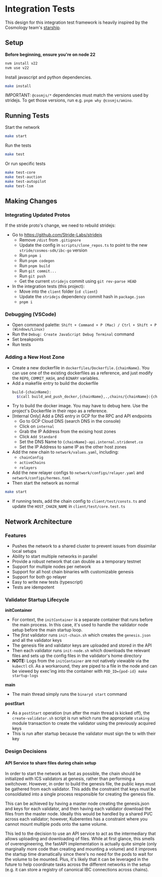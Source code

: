 # Integration Tests

This design for this integration test framework is heavily inspired by the Cosmology team's [starship](https://github.com/cosmology-tech/starship/tree/main).

## Setup

**Before beginning, ensure you're on node 22**

```bash
nvm install v22
nvm use v22
```

Install javascript and python dependencies.

```bash
make install
```

IMPORTANT: `@cosmjs/*` dependencies must match the versions used by stridejs. To get those versions, run e.g. `pnpm why @cosmjs/amino`.

## Running Tests

Start the network

```bash
make start
```

Run the tests

```bash
make test
```

Or run specific tests

```bash
make test-core
make test-auction
make test-autopilot
make test-lsm
```

## Making Changes

### Integrating Updated Protos

If the stride proto's change, we need to rebuild stridejs:

- Go to https://github.com/Stride-Labs/stridejs
  - Remove `/dist` from `.gitignore`
  - Update the config in `scripts/clone_repos.ts` to point to the new `stride/cosmos-sdk/ibc-go` version
  - Run `pnpm i`
  - Run `pnpm codegen`
  - Run `pnpm build`
  - Run `git commit...`
  - Run `git push`
  - Get the current `stridejs` commit using `git rev-parse HEAD`
- In the integration tests (this project):
  - Move into the `client` folder (`cd client`)
  - Update the `stridejs` dependency commit hash in `package.json`
  - `pnpm i`

### Debugging (VSCode)

- Open command palette: `Shift + Command + P (Mac) / Ctrl + Shift + P (Windows/Linux)`
- Run the `Debug: Create JavaScript Debug Terminal` command
- Set breakpoints
- Run tests

### Adding a New Host Zone

- Create a new dockerfile in `dockerfiles/Dockerfile.{chainName}`. You can use one of the existing dockerfiles as a reference, and just modify the `REPO`, `COMMIT_HASH`, and `BINARY` variables.
- Add a makefile entry to build the dockerfile
  ```bash
  build-{chainName}:
    $(call build_and_push_docker,{chainName},.,chains/{chainName}:{chainVersion})
  ```
- Try to build the docker image. You may have to debug here. Use the project's Dockerfile in their repo as a reference.
- [Internal Only] Add a DNS entry in GCP for the RPC and API endpoints
  - Go to GCP Cloud DNS (search DNS in the console)
  - Click on `internal`
  - Grab the IP Address from the exising host zones
  - Click `Add Standard`
  - Set the DNS Name to `{chainName}-api.internal.stridenet.co`
  - Set the IP Address to same IP as the other host zones
- Add the new chain to `network/values.yaml`, including:
  - `chainConfig`
  - `activeChains`
  - `relayers`
- Add the new relayer configs to `network/configs/relayer.yaml` and `network/configs/hermes.toml`
- Then start the network as normal

```bash
make start
```

- If running tests, add the chain config to `client/test/consts.ts` and update the `HOST_CHAIN_NAME` in `client/test/core.test.ts`

## Network Architecture

### Features

- Pushes the network to a shared cluster to prevent issues from dissimilar local setups
- Ability to start multiple networks in parallel
- Provide a robust network that can double as a temporary testnet
- Support for multiple nodes per network
- Support for all host chain binaries with customizable genesis
- Support for both go relayer
- Easy to write new tests (typescript)
- Tests are idempotent

### Validator Startup Lifecycle

**initContainer**

- For context, the `initContainer` is a separate container that runs before the main process. In this case, it's used to handle the validator node setup before the main startup loop.
- The _first_ validator runs `init-chain.sh` which creates the `genesis.json` and all the validator keys
- The genesis file and validator keys are uploaded and stored in the API
- Then each validator runs `init-node.sh` which downloads the relevant files and sets up the config files in the validator's home directory
- **NOTE:** Logs from the `initContainer` are not natively viewable via the `kubectl` cli. As a workaround, they are piped to a file in the node and can be viewed by exec'ing into the container with `POD_ID={pod-id} make startup-logs`

**main**

- The main thread simply runs the `binaryd start` command

**postStart**

- As a `postStart` operation (run after the main thread is kicked off), the `create-validator.sh` script is run which runs the appropriate `staking` module transaction to create the validator using the previously acquired keys
- This is run after startup because the validator must sign the tx with their key

### Design Decisions

#### API Service to share files during chain setup

In order to start the network as fast as possible, the chain should be initialized with ICS validators at genesis, rather than performing a switchover. However, in order to build the genesis file, the public keys must be gathered from each validator. This adds the constraint that keys must be consoldiated into a single process responsible for creating the genesis file.

This can be achieved by having a master node creating the genesis.json and keys for each validator, and then having each validator download the files from the master node. Ideally this would be handled by a shared PVC across each validator; however, Kuberentes has a constraint where you cannot mount multiple pods onto the same volume.

This led to the decision to use an API service to act as the intermediary that allows uploading and downloading of files. While at first glance, this smells of overengineering, the fastAPI implementation is actually quite simple (only marginally more code than creating and mounting a volume) and it improves the startup time dramatically since there's no need for the pods to wait for the volume to be mounted. Plus, it's likely that it can be leveraged in the future to help coordinate tasks across the different networks in the setup (e.g. it can store a registry of canonical IBC connections across chains).
